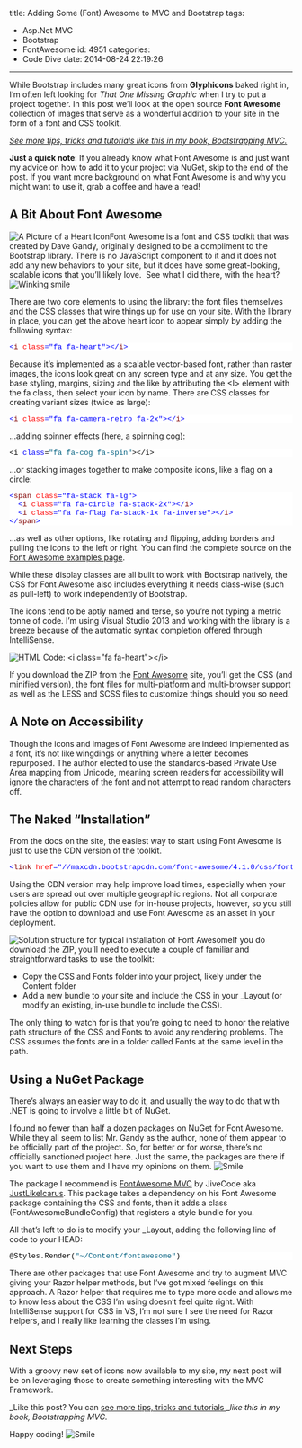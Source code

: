 title: Adding Some (Font) Awesome to MVC and Bootstrap
tags:
  - Asp.Net MVC
  - Bootstrap
  - FontAwesome
id: 4951
categories:
  - Code Dive
date: 2014-08-24 22:19:26
---

While Bootstrap includes many great icons from **Glyphicons** baked right in, I’m often left looking for _That One Missing Graphic_ when I try to put a project together. In this post we’ll look at the open source **Font Awesome** collection of images that serve as a wonderful addition to your site in the form of a font and CSS toolkit.

_[See more tips, tricks and tutorials like this in my book, Bootstrapping MVC.](http://jameschambers.com/bootstrapping-mvc/)_

**Just a quick note**: If you already know what Font Awesome is and just want my advice on how to add it to your project via NuGet, skip to the end of the post. If you want more background on what Font Awesome is and why you might want to use it, grab a coffee and have a read!

## A Bit About Font Awesome

![A Picture of a Heart Icon](https://jcblogimages.blob.core.windows.net/img/2014/08/image.png "Heart")Font Awesome is a font and CSS toolkit that was created by Dave Gandy, originally designed to be a compliment to the Bootstrap library. There is no JavaScript component to it and it does not add any new behaviors to your site, but it does have some great-looking, scalable icons that you’ll likely love.&nbsp; See what I did there, with the heart? ![Winking smile](https://jcblogimages.blob.core.windows.net/img/2014/08/wlEmoticon-winkingsmile.png)

There are two core elements to using the library: the font files themselves and the CSS classes that wire things up for use on your site. With the library in place, you can get the above heart icon to appear simply by adding the following syntax:
<pre class="csharpcode"><span class="kwrd">&lt;</span><span class="html">i</span> <span class="attr">class</span><span class="kwrd">="fa fa-heart"</span><span class="kwrd">&gt;&lt;/</span><span class="html">i</span><span class="kwrd">&gt;</span></pre>

Because it’s implemented as a scalable vector-based font, rather than raster images, the icons look great on any screen type and at any size. You get the base styling, margins, sizing and the like by attributing the &lt;I&gt; element with the fa class, then select your icon by name. There are CSS classes for creating variant sizes (twice as large):
<pre class="csharpcode"><span class="kwrd">&lt;</span><span class="html">i</span> <span class="attr">class</span><span class="kwrd">="fa fa-camera-retro fa-2x"</span><span class="kwrd">&gt;&lt;/</span><span class="html">i</span><span class="kwrd">&gt;</span></pre>
<style type="text/css">.csharpcode, .csharpcode pre
{
	font-size: small;
	color: black;
	font-family: consolas, "Courier New", courier, monospace;
	background-color: #ffffff;
	/*white-space: pre;*/
}
.csharpcode pre { margin: 0em; }
.csharpcode .rem { color: #008000; }
.csharpcode .kwrd { color: #0000ff; }
.csharpcode .str { color: #006080; }
.csharpcode .op { color: #0000c0; }
.csharpcode .preproc { color: #cc6633; }
.csharpcode .asp { background-color: #ffff00; }
.csharpcode .html { color: #800000; }
.csharpcode .attr { color: #ff0000; }
.csharpcode .alt 
{
	background-color: #f4f4f4;
	width: 100%;
	margin: 0em;
}
.csharpcode .lnum { color: #606060; }
</style>

…adding spinner effects (here, a spinning cog):
<pre class="csharpcode">&lt;i <span class="kwrd">class</span>=<span class="str">"fa fa-cog fa-spin"</span>&gt;&lt;/i&gt;</pre>
<style type="text/css">.csharpcode, .csharpcode pre
{
	font-size: small;
	color: black;
	font-family: consolas, "Courier New", courier, monospace;
	background-color: #ffffff;
	/*white-space: pre;*/
}
.csharpcode pre { margin: 0em; }
.csharpcode .rem { color: #008000; }
.csharpcode .kwrd { color: #0000ff; }
.csharpcode .str { color: #006080; }
.csharpcode .op { color: #0000c0; }
.csharpcode .preproc { color: #cc6633; }
.csharpcode .asp { background-color: #ffff00; }
.csharpcode .html { color: #800000; }
.csharpcode .attr { color: #ff0000; }
.csharpcode .alt 
{
	background-color: #f4f4f4;
	width: 100%;
	margin: 0em;
}
.csharpcode .lnum { color: #606060; }
</style>

…or stacking images together to make composite icons, like a flag on a circle:
<pre class="csharpcode"><span class="kwrd">&lt;</span><span class="html">span</span> <span class="attr">class</span><span class="kwrd">="fa-stack fa-lg"</span><span class="kwrd">&gt;</span>
  <span class="kwrd">&lt;</span><span class="html">i</span> <span class="attr">class</span><span class="kwrd">="fa fa-circle fa-stack-2x"</span><span class="kwrd">&gt;&lt;/</span><span class="html">i</span><span class="kwrd">&gt;</span>
  <span class="kwrd">&lt;</span><span class="html">i</span> <span class="attr">class</span><span class="kwrd">="fa fa-flag fa-stack-1x fa-inverse"</span><span class="kwrd">&gt;&lt;/</span><span class="html">i</span><span class="kwrd">&gt;</span>
<span class="kwrd">&lt;/</span><span class="html">span</span><span class="kwrd">&gt;</span></pre>
<style type="text/css">.csharpcode, .csharpcode pre
{
	font-size: small;
	color: black;
	font-family: consolas, "Courier New", courier, monospace;
	background-color: #ffffff;
	/*white-space: pre;*/
}
.csharpcode pre { margin: 0em; }
.csharpcode .rem { color: #008000; }
.csharpcode .kwrd { color: #0000ff; }
.csharpcode .str { color: #006080; }
.csharpcode .op { color: #0000c0; }
.csharpcode .preproc { color: #cc6633; }
.csharpcode .asp { background-color: #ffff00; }
.csharpcode .html { color: #800000; }
.csharpcode .attr { color: #ff0000; }
.csharpcode .alt 
{
	background-color: #f4f4f4;
	width: 100%;
	margin: 0em;
}
.csharpcode .lnum { color: #606060; }
</style>

…as well as other options, like rotating and flipping, adding borders and pulling the icons to the left or right. You can find the complete source on the [Font Awesome examples page](http://fortawesome.github.io/Font-Awesome/examples/).

While these display classes are all built to work with Bootstrap natively, the CSS for Font Awesome also includes everything it needs class-wise (such as pull-left) to work independently of Bootstrap.

The icons tend to be aptly named and terse, so you’re not typing a metric tonne of code. I’m using Visual Studio 2013 and working with the library is a breeze because of the automatic syntax completion offered through IntelliSense.

![HTML Code: &lt;i class=&quot;fa fa-heart&quot;&gt;&lt;/i&gt;](https://jcblogimages.blob.core.windows.net/img/2014/08/image1.png "Intellisense sample")

If you download the ZIP from the [Font Awesome](http://fontawesome.io) site, you’ll get the CSS (and minified version), the font files for multi-platform and multi-browser support as well as the LESS and SCSS files to customize things should you so need.

## A Note on Accessibility

Though the icons and images of Font Awesome are indeed implemented as a font, it’s not like wingdings or anything where a letter becomes repurposed. The author elected to use the standards-based Private Use Area mapping from Unicode, meaning screen readers for accessibility will ignore the characters of the font and not attempt to read random characters off.

## The Naked “Installation”

From the docs on the site, the easiest way to start using Font Awesome is just to use the CDN version of the toolkit.
<pre class="csharpcode"><span class="kwrd">&lt;</span><span class="html">link</span> <span class="attr">href</span><span class="kwrd">="//maxcdn.bootstrapcdn.com/font-awesome/4.1.0/css/font-awesome.min.css"</span> <span class="attr">rel</span><span class="kwrd">="stylesheet"</span><span class="kwrd">&gt;</span></pre>
<style type="text/css">.csharpcode, .csharpcode pre
{
	font-size: small;
	color: black;
	font-family: consolas, "Courier New", courier, monospace;
	background-color: #ffffff;
	/*white-space: pre;*/
}
.csharpcode pre { margin: 0em; }
.csharpcode .rem { color: #008000; }
.csharpcode .kwrd { color: #0000ff; }
.csharpcode .str { color: #006080; }
.csharpcode .op { color: #0000c0; }
.csharpcode .preproc { color: #cc6633; }
.csharpcode .asp { background-color: #ffff00; }
.csharpcode .html { color: #800000; }
.csharpcode .attr { color: #ff0000; }
.csharpcode .alt 
{
	background-color: #f4f4f4;
	width: 100%;
	margin: 0em;
}
.csharpcode .lnum { color: #606060; }
</style>

Using the CDN version may help improve load times, especially when your users are spread out over multiple geographic regions. Not all corporate policies allow for public CDN use for in-house projects, however, so you still have the option to download and use Font Awesome as an asset in your deployment.

![Solution structure for typical installation of Font Awesome](https://jcblogimages.blob.core.windows.net/img/2014/08/image2.png "Solution structure for typical installation of Font Awesome")If you do download the ZIP, you’ll need to execute a couple of familiar and straightforward tasks to use the toolkit:

*   Copy the CSS and Fonts folder into your project, likely under the Content folder
*   Add a new bundle to your site and include the CSS in your _Layout (or modify an existing, in-use bundle to include the CSS).

The only thing to watch for is that you’re going to need to honor the relative path structure of the CSS and Fonts to avoid any rendering problems. The CSS assumes the fonts are in a folder called Fonts at the same level in the path.

## Using a NuGet Package

There’s always an easier way to do it, and usually the way to do that with .NET is going to involve a little bit of NuGet.

I found no fewer than half a dozen packages on NuGet for Font Awesome. While they all seem to list Mr. Gandy as the author, none of them appear to be officially part of the project. So, for better or for worse, there’s no officially sanctioned project here. Just the same, the packages are there if you want to use them and I have my opinions on them. ![Smile](https://jcblogimages.blob.core.windows.net/img/2014/08/wlEmoticon-smile.png)

The package I recommend is [FontAwesome.MVC](https://www.nuget.org/packages/FontAwesome.MVC/) by JiveCode aka [JustLikeIcarus](https://github.com/JustLikeIcarus). This package takes a dependency on his Font Awesome package containing the CSS and fonts, then it adds a class (FontAwesomeBundleConfig) that registers a style bundle for you. 

All that’s left to do is to modify your _Layout, adding the following line of code to your HEAD:
<pre class="csharpcode">@Styles.Render(<span class="str">"~/Content/fontawesome"</span>)</pre>
<style type="text/css">.csharpcode, .csharpcode pre
{
	font-size: small;
	color: black;
	font-family: consolas, "Courier New", courier, monospace;
	background-color: #ffffff;
	/*white-space: pre;*/
}
.csharpcode pre { margin: 0em; }
.csharpcode .rem { color: #008000; }
.csharpcode .kwrd { color: #0000ff; }
.csharpcode .str { color: #006080; }
.csharpcode .op { color: #0000c0; }
.csharpcode .preproc { color: #cc6633; }
.csharpcode .asp { background-color: #ffff00; }
.csharpcode .html { color: #800000; }
.csharpcode .attr { color: #ff0000; }
.csharpcode .alt 
{
	background-color: #f4f4f4;
	width: 100%;
	margin: 0em;
}
.csharpcode .lnum { color: #606060; }
</style>

There are other packages that use Font Awesome and try to augment MVC giving your Razor helper methods, but I’ve got mixed feelings on this approach. A Razor helper that requires me to type more code and allows me to know less about the CSS I’m using doesn’t feel quite right. With IntelliSense support for CSS in VS, I’m not sure I see the need for Razor helpers, and I really like learning the classes I’m using. 

## Next Steps

With a groovy new set of icons now available to my site, my next post will be on leveraging those to create something interesting with the MVC Framework.

_Like this post? You can [see more tips, tricks and tutorials ](http://jameschambers.com/bootstrapping-mvc/)
__like this in my book, Bootstrapping MVC._

Happy coding! ![Smile](https://jcblogimages.blob.core.windows.net/img/2014/08/wlEmoticon-smile.png)
